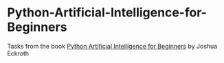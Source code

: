 # Python-Artificial-Intelligence-for-Beginners
Tasks from the book <a href="https://www.packtpub.com/product/python-artificial-intelligence-projects-for-beginners/9781789539462#utm_source=github&utm_medium=repository&utm_campaign=9781789539462">Python Artificial Intelligence for Beginners</a> by Joshua Eckroth

